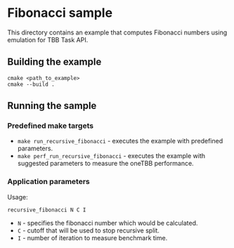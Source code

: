 # Fibonacci sample
This directory contains an example that computes Fibonacci numbers using emulation for TBB Task API.

## Building the example
```
cmake <path_to_example>
cmake --build .
```

## Running the sample
### Predefined make targets
* `make run_recursive_fibonacci` - executes the example with predefined parameters.
* `make perf_run_recursive_fibonacci` - executes the example with suggested parameters to measure the oneTBB performance.

### Application parameters
Usage:
```
recursive_fibonacci N C I
```
* `N` - specifies the fibonacci number which would be calculated.
* `C` - cutoff that will be used to stop recursive split.
* `I` - number of iteration to measure benchmark time.
